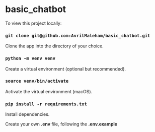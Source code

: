 # basic_chatbot

To view this project locally:

### `git clone git@github.com:AvrilMaleham/basic_chatbot.git`

Clone the app into the directory of your choice.

### `python -m venv venv`

Create a virtual environment (optional but recommended).

### `source venv/bin/activate`

Activate the virtual environment (macOS).

### `pip install -r requirements.txt`

Install dependencies.

Create your own **.env** file, following the **.env.example**
